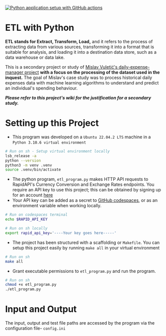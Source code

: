 [![Python application setup with GitHub actions](https://github.com/richardogoma/etl-with-python/actions/workflows/python-app.yml/badge.svg?branch=main&event=push)](https://github.com/richardogoma/etl-with-python/actions/workflows/python-app.yml)

# ETL with Python

**ETL stands for Extract, Transform, Load,** and it refers to the process of extracting data from various sources, transforming it into a format that is suitable for analysis, and loading it into a destination data store, such as a data warehouse or data lake.

This is a secondary project or study of [Mislav Vuletić's daily-expense-manager project](https://github.com/MasterMedo/daily-expense-manager) **with a focus on the processing of the dataset used in the inquest.** The goal of Mislav's case study was to process historical daily expenses data with machine learning algorithms to understand and predict an individual's spending behaviour. 

_**Please refer to this project's wiki for the justification for a secondary study.**_

# Setting up this Project
- This program was developed on a `Ubuntu 22.04.2 LTS` machine in a `Python 3.10.6 virtual environment` 
```bash
# Run on sh - Setup virtual environment locally
lsb_release -a
python --version
python3 -m venv .venv
source .venv/bin/activate
```
- The python program, `etl_program.py` makes HTTP API requests to RapidAPI's Currency Conversion and Exchange Rates endpoints. You require an API key to use this project; this can be obtained by signing up for an account [here](https://rapidapi.com/principalapis/api/currency-conversion-and-exchange-rates)
- Your API key can be added as a secret to [GitHub codespaces](https://docs.github.com/en/codespaces/managing-your-codespaces/managing-encrypted-secrets-for-your-codespaces), or as an environment variable when working locally.
```bash
# Run on codespaces terminal
echo $RAPID_API_KEY

# Run on sh locally 
export rapid_api_key='----Your key goes here-----'
```
- The project has been structured with a scaffolding or `Makefile`. You can setup this project easily by running `make all` in your virtual environment
```bash
# Run on sh 
make all
```
- Grant executable permissions to `etl_program.py` and run the program.
```bash
# Run on sh 
chmod +x etl_program.py
./etl_program.py
```

# Input and Output
The input, output and test file paths are accessed by the program via the configuration file- `config.ini`

